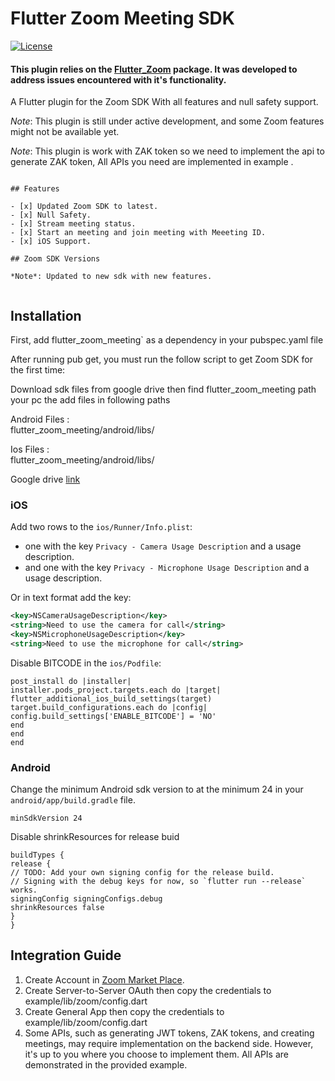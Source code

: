 
# Flutter Zoom Meeting SDK

[![License](https://img.shields.io/badge/License-Apache%202.0-blue.svg)](https://opensource.org/licenses/Apache-2.0)

#### This plugin relies on the [Flutter_Zoom](https://pub.dev/packages/flutter_zoom_sdk) package. It was developed to address issues encountered with it's functionality.


A Flutter plugin for the Zoom SDK With all features and null safety support.

*Note*: This plugin is still under active development, and some Zoom features might not be available yet.

*Note*: This plugin is work with ZAK token so we need to implement the api to generate ZAK token, All APIs you need are implemented in example .
```  
  
## Features  
  
- [x] Updated Zoom SDK to latest.  
- [x] Null Safety.  
- [x] Stream meeting status.  
- [x] Start an meeting and join meeting with Meeeting ID.  
- [x] iOS Support.  
  
## Zoom SDK Versions  
  
*Note*: Updated to new sdk with new features.  
  

``` 

## Installation

First, add flutter_zoom_meeting` as a dependency in your pubspec.yaml file

After running pub get, you must run the follow script to get Zoom SDK for the first time:

Download sdk files from google drive then find flutter_zoom_meeting path your pc the add files in following paths

Android Files :  
flutter_zoom_meeting/android/libs/

Ios Files :  
flutter_zoom_meeting/android/libs/

Google drive [link](https://drive.google.com/file/d/13w9x1gipnG7E2I3RwM3IWCZ9Ff-vEoZH/view?usp=sharing)


### iOS
Add two rows to the `ios/Runner/Info.plist`:

- one with the key `Privacy - Camera Usage Description` and a usage description.
- and one with the key `Privacy - Microphone Usage Description` and a usage description.

Or in text format add the key:

```xml  
<key>NSCameraUsageDescription</key>  
<string>Need to use the camera for call</string>  
<key>NSMicrophoneUsageDescription</key>  
<string>Need to use the microphone for call</string>  
```  


Disable BITCODE in the `ios/Podfile`:

```  
post_install do |installer|  
installer.pods_project.targets.each do |target|  
flutter_additional_ios_build_settings(target)  
target.build_configurations.each do |config|  
config.build_settings['ENABLE_BITCODE'] = 'NO'  
end  
end  
end  
```  

### Android

Change the minimum Android sdk version to at the minimum 24 in your `android/app/build.gradle` file.

```  
minSdkVersion 24  
```  


Disable shrinkResources for release buid
```  
buildTypes {  
release {  
// TODO: Add your own signing config for the release build.  
// Signing with the debug keys for now, so `flutter run --release` works.  
signingConfig signingConfigs.debug  
shrinkResources false  
}  
}  
```  


## Integration Guide


1. Create Account in [Zoom Market Place](https://marketplace.zoom.us).
2. Create Server-to-Server OAuth then copy the credentials to example/lib/zoom/config.dart
3. Create General App then copy the credentials to example/lib/zoom/config.dart
4. Some APIs, such as generating JWT tokens, ZAK tokens, and creating meetings, may require implementation on the backend side. However, it's up to you where you choose to implement them. All APIs are demonstrated in the provided example.